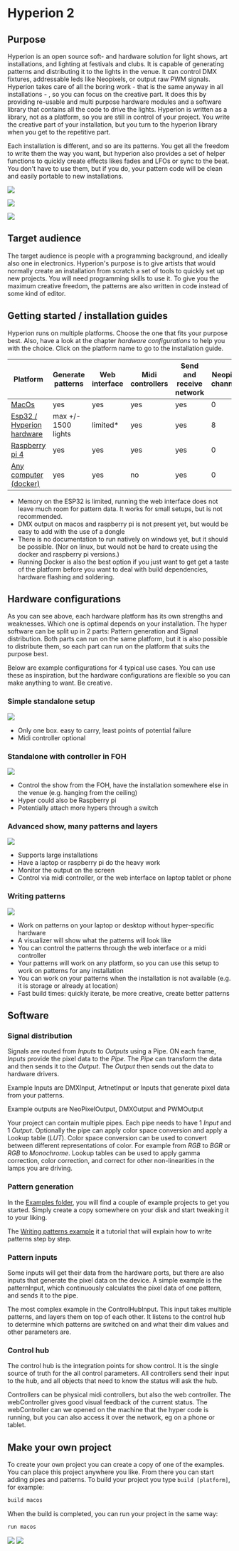 # Hyperion 2

## Purpose

Hyperion is an open source soft- and hardware solution for light shows, art installations, and lighting at festivals and clubs. 
It is capable of generating patterns and distributing it to the lights in the venue. 
It can control DMX fixtures, addressable leds like Neopixels, or output raw PWM signals.
Hyperion takes care of all the boring work - that is the same anyway in all installations - , so you can focus on the creative part. 
It does this by providing re-usable and multi purpose hardware modules and a software library that contains all the code to drive the lights.
Hyperion is written as a library, not as a platform, so you are still in control of your project. 
You write the creative part of your installation, but you turn to the hyperion library when you get to the repetitive part. 

Each installation is different, and so are its patterns. You get all the freedom to write them the way you want, but hyperion
also provides a set of helper functions to quickly create effects likes fades and LFOs or sync to the beat. 
You don't have to use them, but if you do, your pattern code will be clean and easily portable to new installations.

![](https://github.com/yorenschriever/Hyperion2/blob/main/docs/images/webcontroller.png?raw=true)

![](https://github.com/yorenschriever/Hyperion2/blob/main/docs/images/intallation-bosburcht.jpeg?raw=true)

![](https://github.com/yorenschriever/Hyperion2/blob/main/docs/images/hyperhyper.png?raw=true)

## Target audience

The target audience is people with a programming background, and ideally also one in electronics. 
Hyperion's purpose is to give artists that would normally create an installation from scratch a set of tools to quickly set up new projects.
You will need programming skills to use it. 
To give you the maximum creative freedom, the patterns are also written in code instead of some kind of editor. 

## Getting started / installation guides

Hyperion runs on multiple platforms. Choose the one that fits your purpose best. Also, have a look at the chapter *hardware configurations* to help you with the choice.
Click on the platform name to go to the installation guide.

|Platform                 |Generate patterns  |Web interface|Midi controllers|Send and receive network|Neopixel channels|PWM channels|DMX out/in|Hardware cost|
|--                       |--                 |--           |--              |--                      |--               |--          |--        |--           |
|[MacOs](docs/readme-macos.md) |yes                |yes          |yes             |yes                     |0                |0           |0         |$300+        |
|[Esp32 / Hyperion hardware](docs/readme-esp.md)|max +/- 1500 lights|limited*     |yes             |yes                     |8                |12          |1/1       |$5-$150      |
|[Raspberry pi 4](docs/readme-rpi.md)           |yes                |yes          |yes             |yes                     |0                |0           |0         |$50-$150     |
|[Any computer (docker)](docs/readme-docker.md)    |yes                |yes          |no              |yes                     |0                |0           |0         |$100+        |

- Memory on the ESP32 is limited, running the web interface does not leave much room for pattern data. It works for small setups, but is not recommended.
- DMX output on macos and raspberry pi is not present yet, but would be easy to add with the use of a dongle
- There is no documentation to run natively on windows yet, but it should be possible. (Nor on linux, but would not be hard to create using the docker and raspberry pi versions.)
- Running Docker is also the best option if you just want to get get a taste of the platform before you want to deal with build dependencies, hardware flashing and soldering. 

## Hardware configurations

As you can see above, each hardware platform has its own strengths and weaknesses. Which one is optimal depends on your installation. 
The hyper software can be split up in 2 parts: Pattern generation and Signal distribution. Both parts can run on the same platform, 
but it is also possible to distribute them, so each part can run on the platform that suits the purpose best.

Below are example configurations for 4 typical use cases. You can use these as inspiration, but the hardware configurations are flexible so you can make anything to want. Be creative.

### Simple standalone setup
![](https://github.com/yorenschriever/Hyperion2/blob/main/docs/images/setup-standalone.png?raw=true)

- Only one box. easy to carry, least points of potential failure
- Midi controller optional

### Standalone with controller in FOH
![](https://github.com/yorenschriever/Hyperion2/blob/main/docs/images/setup-split.png?raw=true)
- Control the show from the FOH, have the installation somewhere else in the venue (e.g. hanging from the ceiling)
- Hyper could also be Raspberry pi
- Potentially attach more hypers through a switch

### Advanced show, many patterns and layers
![](https://github.com/yorenschriever/Hyperion2/blob/main/docs/images/setup-laptop.png?raw=true)
- Supports large installations
- Have a laptop or raspberry pi do the heavy work
- Monitor the output on the screen
- Control via midi controller, or the web interface on laptop tablet or phone

### Writing patterns
![](https://github.com/yorenschriever/Hyperion2/blob/main/docs/images/setup-writing-patterns.png?raw=true)
- Work on patterns on your laptop or desktop without hyper-specific hardware
- A visualizer will show what the patterns will look like
- You can control the patterns through the web interface or a midi controller
- Your patterns will work on any platform, so you can use this setup to work on patterns for any installation
- You can work on your patterns when the installation is not available (e.g. it is storage or already at location)
- Fast build times: quickly iterate, be more creative, create better patterns

## Software

### Signal distribution

Signals are routed from *Inputs* to *Outputs* using a Pipe. ON each frame, *Inputs* provide the pixel data to the *Pipe*. The *Pipe* can transform the data and then sends it to the *Output*. The *Output* then sends out the data to hardware drivers.

Example Inputs are DMXInput, ArtnetInput or Inputs that generate pixel data from your patterns.

Example outputs are NeoPixelOutput, DMXOutput and PWMOutput

Your project can contain multiple pipes. Each pipe needs to have 1 *Input* and 1 *Output*. Optionally the pipe can apply color space conversion and apply a Lookup table (*LUT*). Color space conversion can be used to convert between different representations of color. For example from *RGB* to *BGR* or *RGB* to *Monochrome*. Lookup tables can be used to apply gamma correction, color correction, and correct for other non-linearities in the lamps you are driving. 

###  Pattern generation

In the [Examples folder](examples), you will find a couple of example projects to get you started. 
Simply create a copy somewhere on your disk and start tweaking it to your liking.

The [Writing patterns example](examples/writing_patterns/) it a tutorial that will explain how to write patterns step by step. 

### Pattern inputs

Some inputs will get their data from the hardware ports, but there are also inputs that generate the pixel data on the device. A simple example is the patternInput, which continuously calculates the pixel data of one pattern, and sends it to the pipe.

The most complex example in the ControlHubInput. This input takes multiple patterns, and layers them on top of each other. It listens to the control hub to determine which patterns are switched on and what their dim values and other parameters are.

### Control hub

The control hub is the integration points for show control. It is the single source of truth for the all control parameters. All controllers send their input to the hub, and all objects that need to know the status will ask the hub. 

Controllers can be physical midi controllers, but also the web controller. The webController gives good visual feedback of the current status. The webController can
we opened on the machine that the hyper code is running, but you can also access it over the network, eg on a phone or tablet.

## Make your own project

To create your own project you can create a copy of one of the examples. You can place this project anywhere you like. From there you can start adding pipes and patterns.
To build your project you type `build [platform]`, for example:

```sh
build macos
```

When the build is completed, you can run your project in the same way:

```sh
run macos
```

![](https://github.com/yorenschriever/Hyperion2/blob/main/docs/images/installation-wings.jpeg?raw=true)
![](https://github.com/yorenschriever/Hyperion2/blob/main/docs/images/installation-mini-ledster.jpeg?raw=true_)
